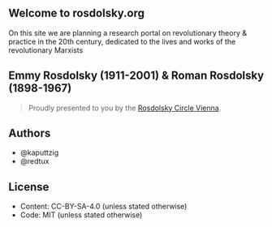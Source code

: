 ## Welcome to rosdolsky.org
On this site we are planning a research portal on revolutionary theory & practice in the 20th century,
dedicated to the lives and works of the revolutionary Marxists
## Emmy Rosdolsky (1911-2001) &amp; Roman Rosdolsky (1898-1967)
> Proudly presented to you by the [Rosdolsky Circle Vienna](mailto:contact@rosdolsky.org).

## Authors
* @kaputtzig
* @redtux

## License
* Content: CC-BY-SA-4.0 (unless stated otherwise)
* Code: MIT (unless stated otherwise)
